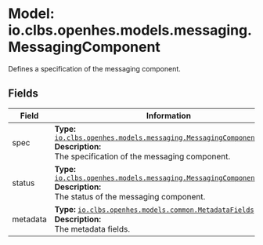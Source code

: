 # Model: io.clbs.openhes.models.messaging.MessagingComponent

Defines a specification of the messaging component.

## Fields

| Field | Information |
| --- | --- |
| spec | <b>Type:</b> [`io.clbs.openhes.models.messaging.MessagingComponentSpec`](model-io-clbs-openhes-models-messaging-messagingcomponentspec.md)<br><b>Description:</b><br>The specification of the messaging component. |
| status | <b>Type:</b> [`io.clbs.openhes.models.messaging.MessagingComponentStatus`](model-io-clbs-openhes-models-messaging-messagingcomponentstatus.md)<br><b>Description:</b><br>The status of the messaging component. |
| metadata | <b>Type:</b> [`io.clbs.openhes.models.common.MetadataFields`](model-io-clbs-openhes-models-common-metadatafields.md)<br><b>Description:</b><br>The metadata fields. |

